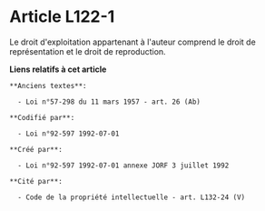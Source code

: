 # Article L122-1

Le droit d'exploitation appartenant à l'auteur comprend le droit de représentation et le droit de reproduction.

**Liens relatifs à cet article**

	**Anciens textes**:

	  - Loi n°57-298 du 11 mars 1957 - art. 26 (Ab)

	**Codifié par**:

	  - Loi n°92-597 1992-07-01

	**Créé par**:

	  - Loi n°92-597 1992-07-01 annexe JORF 3 juillet 1992

	**Cité par**:

	  - Code de la propriété intellectuelle - art. L132-24 (V)
